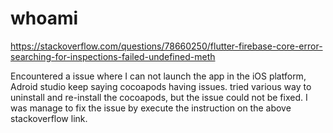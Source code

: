 # whoami
https://stackoverflow.com/questions/78660250/flutter-firebase-core-error-searching-for-inspections-failed-undefined-meth

Encountered a issue where I can not launch the app in the iOS platform, 
Adroid studio keep saying cocoapods having issues.
tried various way to uninstall and re-install the cocoapods, but the issue could not be fixed.
I was manage to fix the issue by execute the instruction on the above stackoverflow link.

